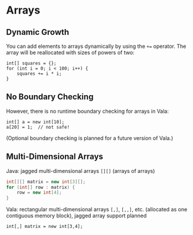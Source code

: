 # Arrays

## Dynamic Growth

You can add elements to arrays dynamically by using the `+=` operator.
The array will be reallocated with sizes of powers of two:

``` vala
int[] squares = {};
for (int i = 0; i < 100; i++) {
    squares += i * i;
}
```

## No Boundary Checking

However, there is no runtime boundary checking for arrays in Vala:

``` vala
int[] a = new int[10];
a[20] = 1;  // not safe!
```

(Optional boundary checking is planned for a future version of Vala.)

## Multi-Dimensional Arrays

Java: jagged multi-dimensional arrays `[][]` (arrays of arrays)

``` java
int[][] matrix = new int[3][];
for (int[] row : matrix) {
    row = new int[4];
}
```

Vala: rectangular multi-dimensional arrays `[,]`, `[,,]`, etc.
(allocated as one contiguous memory block), jagged array support planned

``` vala
int[,] matrix = new int[3,4];
```
